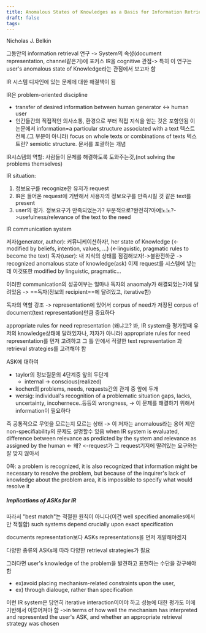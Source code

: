 ```yaml
---
title: Anomalous States of Knowledges as a Basis for Information Retrieval
draft: false
tags:
---
```

 
Nicholas J. Belkin

그동안의 information retrieval 연구 -> System의 속성(document representation, channel같은거)에 포커스
IR을 cognitive 관점-> 특히
이 연구는 user's anomalous state of Knowledge라는 관점에서 보고자 함

IR 시스템 디자인에 있는 문제에 대한 해결책이 됨

IR은 problem-oriented discipline
- transfer of desired information between human generator <-> human user
- 인간들간의 직접적인 의사소통, 환경으로 부터 직접 지식을 얻는 것은 포함안됨
이 논문에서 information=a particular structure associated with a text
텍스트전체.(그 부분이 아니라)
focus on whole texts or combinations of texts
텍스트란? semiotic structure. 문서를 포괄하는 개념

IR시스템의 역할: 사람들이 문제를 해결하도록 도와주는것,(not solving the problems themselves)

IR situation:
1. 정보요구를 recognize한 유저가 request
2. IR은 들어온 request에 기반해서 사용자의 정보요구를 만족시킬 것 같은 text를 present
3. user의 평가. 정보요구가 만족되었는가? 부분적으로?완전히?아예노노?->usefulness/relevance of the text to the need

IR communication system

저자(generator, author): 커뮤니케이션하자!, her state of Knowledge (<-modified by beliefs, intention, values, ...) (<-linguistic, pragmatic rules to become the text)
독자(user): 내 지식의 상태를 점검해보자!->불완전하군 -> recognized anomalous state of knowledge(ask)
이제 request를 시스템에 넣는데 이것또한 modified by linguistic, pragmatic...

이러한 communication의 성공여부는 얼마나 독자의 anaomaly가 해결되었는가에 달려있음 -> ==독자(정보의 recipient==에 달려있고, iterative함)

독자의 역할 강조
-> representation에 있어서 corpus of need가 저장된 corpus of document(text representation)만큼 중요하다

appropriate rules for need representation
(왜냐고? 봐, IR system을 평가할때 유저의 knowledge상태에 달려있자나, 저자가 아니라)
appropriate rules for need representation를 먼저 고려하고 그 틀 안에서 적절한 text representation 과 retrieval strategies를 고려해야 함

ASK에 대하여
- taylor의 정보질문의 4단계중 앞의 두단계
	- internal -> conscious(realized)
- kochen의 problems, needs, requests간의 관계 중 앞에 두개
- wersig: individual's recognition of a problematic situation
gaps, lacks, uncertainty, incohernece..등등의 wrongness,
-> 이 문제를 해결하기 위해서 information이 필요하다

즉 공통적으로 무엇을 모르는지 모르는 상태
-> 이 저자는 anomalous라는 용어 제안
non-specifiability의 문제도 설명할수 있음
when IR system is evaluated, difference between relevance as predicted by the system and relevance as assigned by the human <- 왜? <-request가 그 request기저에 딸려있는 요구와는 잘 맞지 않아서

0쪽: a problem is recognized, it is also recognized that information might be necessary to resolve the problem, but because of the inquirer's lack of knowledge about the problem area, it is impossible to specify what would resolve it

##### Implications of ASKs for IR
따라서 "best match"는 적절한 원칙이 아니다(이건 well specified anomalies에서만 적절함)
such systems depend crucially upon exact specification

documents representation보다 ASKs representations을 먼저 개발해야겠지

다양한 종류의 ASKs에 따라 다양한 retrieval strategies가 필요

그러다면 user's knowledge of the problem을 발견하고 표현하는 수단을 강구해야 함 
- ex)avoid placing mechanism-related constraints upon the user,
- ex) through dialouge, rather than specification

이런 IR system은 당연히 iterative interaction이어야 하고 성능에 대한 평가도 이에 기반해서 이루어져야 함
->in terms of how well the mechanism has interpreted and represented the user's ASK, and whether an appropriate retrieval strategy was chosen